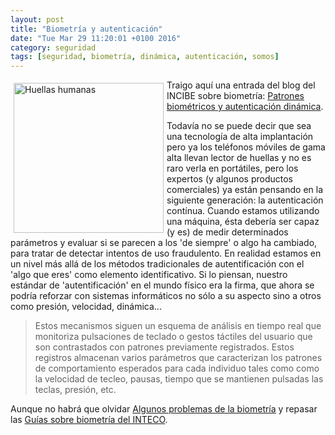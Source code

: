 ```yaml
---
layout: post
title: "Biometría y autenticación"
date: "Tue Mar 29 11:20:01 +0100 2016"
category: seguridad
tags: [seguridad, biometría, dinámica, autenticación, somos]
---
```






<a href="https://www.flickr.com/photos/fernand0/1535752807" title="Huellas humanas"><img src="https://c1.staticflickr.com/3/2215/1535752807_4181367fa9_m.jpg" width="240"  alt="Huellas humanas" style="float:left; margin:5px"></a>
Traigo aquí una entrada del blog del INCIBE sobre biometría: [Patrones biométricos y autenticación dinámica](https://www.incibe.es/blogs/post/Seguridad/BlogSeguridad/Articulo_y_comentarios//autenticacion_dinamica). 

Todavía no se puede decir que sea una tecnología de alta implantación pero ya los teléfonos móviles de gama alta llevan lector de huellas y no es raro verla en portátiles, pero los expertos (y algunos productos comerciales) ya están pensando en la siguiente generación: la autenticación contínua. Cuando estamos utilizando una máquina, ésta debería ser capaz (y es) de medir determinados parámetros y evaluar si se parecen a los 'de siempre' o algo ha cambiado, para tratar de detectar intentos de uso fraudulento.
En realidad estamos en un nivel más allá de los métodos tradicionales de autentificación con el 'algo que eres' como elemento identificativo. Si lo piensan, nuestro estándar de 'autentificación' en el mundo físico era la firma, que ahora se podría reforzar con sistemas informáticos no sólo a su aspecto sino a otros como presión, velocidad, dinámica...

> Estos mecanismos siguen un esquema de análisis en tiempo real que monitoriza pulsaciones de teclado o gestos táctiles del usuario que son contrastados con patrones previamente registrados. Estos registros almacenan varios parámetros que caracterizan los patrones de comportamiento esperados para cada individuo tales como como la velocidad de tecleo, pausas, tiempo que se mantienen pulsadas las teclas, presión, etc.

Aunque no habrá que olvidar [Algunos problemas de la biometría](http://fernand0.github.io/Biometria-Y-Algunos-De-Sus-Problemas/) y repasar las [Guías sobre biometría del INTECO](https://mbpfernand0.wordpress.com/2011/12/13/guias-sobre-biometria-del-inteco/).
